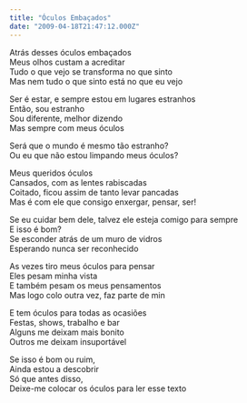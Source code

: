 ```yaml
---
title: "Óculos Embaçados"
date: "2009-04-18T21:47:12.000Z"
---
```


Atrás desses óculos embaçados  
Meus olhos custam a acreditar  
Tudo o que vejo se transforma no que sinto  
Mas nem tudo o que sinto está no que eu vejo

  
Ser é estar, e sempre estou em lugares estranhos  
Então, sou estranho  
Sou diferente, melhor dizendo  
Mas sempre com meus óculos

  
Será que o mundo é mesmo tão estranho?  
Ou eu que não estou limpando meus óculos?

  
Meus queridos óculos  
Cansados, com as lentes rabiscadas  
Coitado, ficou assim de tanto levar pancadas  
Mas é com ele que consigo enxergar, pensar, ser!

  
Se eu cuidar bem dele, talvez ele esteja comigo para sempre  
E isso é bom?  
Se esconder atrás de um muro de vidros  
Esperando nunca ser reconhecido  

As vezes tiro meus óculos para pensar  
Eles pesam minha vista  
E também pesam os meus pensamentos  
Mas logo colo outra vez, faz parte de min  

E tem óculos para todas as ocasiões  
Festas, shows, trabalho e bar  
Alguns me deixam mais bonito  
Outros me deixam insuportável  

Se isso é bom ou ruim,  
Ainda estou a descobrir  
Só que antes disso,  
Deixe-me colocar os óculos para ler esse texto